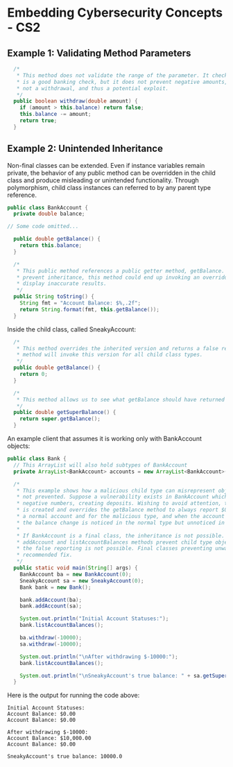 # Embedding Cybersecurity Concepts - CS2

## Example 1: Validating Method Parameters
```java
  /*
   * This method does not validate the range of the parameter. It checks for sufficient funds, which
   * is a good banking check, but it does not prevent negative amounts, which equate to a deposit
   * not a withdrawal, and thus a potential exploit.
   */
  public boolean withdraw(double amount) {
    if (amount > this.balance) return false;
    this.balance -= amount;
    return true;
  }
```

## Example 2: Unintended Inheritance
Non-final classes can be extended. Even if instance variables remain private, the behavior of any public method can be overridden in the child class and produce misleading or unintended functionality. Through polymorphism, child class instances can referred to by any parent type reference.
```java
public class BankAccount {
  private double balance;

// Some code omitted...

  public double getBalance() {
    return this.balance;
  }

  /*
   * This public method references a public getter method, getBalance. Since this class does not
   * prevent inheritance, this method could end up invoking an overridden version of getBalance and
   * display inaccurate results.
   */
  public String toString() {
    String fmt = "Account Balance: $%,.2f";
    return String.format(fmt, this.getBalance());
  }
```
Inside the child class, called SneakyAccount:
```java
  /*
   * This method overrides the inherited version and returns a false result. The inherited toString
   * method will invoke this version for all child class types.
   */
  public double getBalance() {
    return 0;
  }

  /*
   * This method allows us to see what getBalance should have returned had it not been overridden.
   */
  public double getSuperBalance() {
    return super.getBalance();
  }
```

An example client that assumes it is working only with BankAccount objects:
```java
public class Bank {
  // This ArrayList will also hold subtypes of BankAccount
  private ArrayList<BankAccount> accounts = new ArrayList<BankAccount>();

  /*
   * This example shows how a malicious child type can misrepresent object states if inheritance is
   * not prevented. Suppose a vulnerability exists in BankAccount which allows withdrawals of
   * negative numbers, creating deposits. Wishing to avoid attention, the child type SneakyAccount
   * is created and overrides the getBalance method to always report $0. The exploit is performed on
   * a normal account and for the malicious type, and when the account reporting procedure is run,
   * the balance change is noticed in the normal type but unnoticed in the child type.
   * 
   * If BankAccount is a final class, the inheritance is not possible. Alternatively, if the
   * addAccount and listAccountBalances methods prevent child type objects and prevent polymorphism,
   * the false reporting is not possible. Final classes preventing unwanted inheritance is the
   * recommended fix.
   */
  public static void main(String[] args) {
    BankAccount ba = new BankAccount(0);
    SneakyAccount sa = new SneakyAccount(0);
    Bank bank = new Bank();

    bank.addAccount(ba);
    bank.addAccount(sa);

    System.out.println("Initial Account Statuses:");
    bank.listAccountBalances();

    ba.withdraw(-10000);
    sa.withdraw(-10000);

    System.out.println("\nAfter withdrawing $-10000:");
    bank.listAccountBalances();

    System.out.println("\nSneakyAccount's true balance: " + sa.getSuperBalance());
  }
```
Here is the output for running the code above:
```
Initial Account Statuses:
Account Balance: $0.00
Account Balance: $0.00

After withdrawing $-10000:
Account Balance: $10,000.00
Account Balance: $0.00

SneakyAccount's true balance: 10000.0
```

